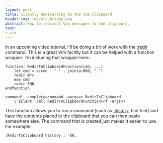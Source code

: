 ```yaml
---
layout: post
title: Silently Redirecting to the Vim Clipboard
header-img: img/old-bridge.png
abstract: How to redirect Vim messages to the clipboard.
tags:
- vim
---
```

In an upcoming video tutorial, I'll be doing a bit of work with the [:redir](http://vimdoc.sourceforge.net/htmldoc/various.html#:redir) command. This is a great Vim facility but it can be helped with a function wrapper. I'm including that wrapper here:

``` vim
function! RedirToClipboardFunction(cmd, ...)
    let cmd = a:cmd . " " . join(a:000, " ")
    redir @*>
    exe cmd
    redir END
endfunction

command! -complete=command -nargs=+ RedirToClipboard
    \ silent! call RedirToClipbaordFunction(<f -args>)
```

This function allows you to run a command (such as [:history](http://vimdoc.sourceforge.net/htmldoc/cmdline.html#:history), hint hint) and have the contents placed to the clipboard that you can then paste somewhere else. The command that is created just makes it easier to use. For example:

``` vim
:RedirToClipboard history : -50,
```
